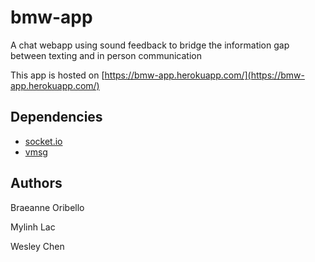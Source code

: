 # bmw-app
A chat webapp using sound feedback to bridge the information gap between texting and in person communication

This app is hosted on [https://bmw-app.herokuapp.com/](https://bmw-app.herokuapp.com/)

## Dependencies

- [socket.io](https://socket.io/)
- [vmsg](https://github.com/Kagami/vmsg)

## Authors
Braeanne Oribello

Mylinh Lac

Wesley Chen
